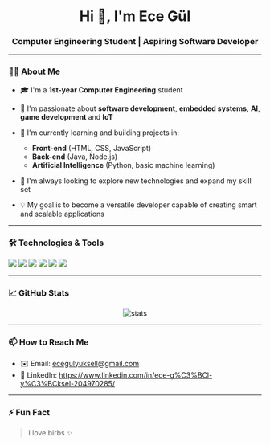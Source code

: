 <h1 align="center">Hi 👋, I'm Ece Gül</h1>
<h3 align="center">Computer Engineering Student | Aspiring Software Developer</h3>

---

### 👨‍💻 About Me
- 🎓 I'm a **1st-year Computer Engineering** student  
- 🧠 I'm passionate about **software development**, **embedded systems**, **AI**, **game development** and **IoT**  
- 🚀 I'm currently learning and building projects in:
  - **Front-end** (HTML, CSS, JavaScript)
  - **Back-end** (Java, Node.js)
  - **Artificial Intelligence** (Python, basic machine learning)

- 🌱 I'm always looking to explore new technologies and expand my skill set  
- 💡 My goal is to become a versatile developer capable of creating smart and scalable applications

---

### 🛠️ Technologies & Tools
<p align="left">
  <img src="https://img.shields.io/badge/Java-%23ED8B00.svg?&style=for-the-badge&logo=java&logoColor=white"/>
  <img src="https://img.shields.io/badge/Python-%2314354C.svg?&style=for-the-badge&logo=python&logoColor=white"/>
  <img src="https://img.shields.io/badge/HTML5-%23E34F26.svg?&style=for-the-badge&logo=html5&logoColor=white"/>
  <img src="https://img.shields.io/badge/CSS3-%231572B6.svg?&style=for-the-badge&logo=css3&logoColor=white"/>
  <img src="https://img.shields.io/badge/JavaScript-%23F7DF1E.svg?&style=for-the-badge&logo=javascript&logoColor=black"/>
  <img src="https://img.shields.io/badge/Node.js-%23339933.svg?&style=for-the-badge&logo=nodedotjs&logoColor=white"/>
</p>

---

### 📈 GitHub Stats
<p align="center">
  <img src="https://github-readme-stats.vercel.app/api?username=YOUR_USERNAME&show_icons=true&theme=tokyonight" alt="stats" />
</p>

---

### 📫 How to Reach Me
- ✉️ Email: ecegulyuksell@gmail.com  
- 💼 LinkedIn: https://www.linkedin.com/in/ece-g%C3%BCl-y%C3%BCksel-204970285/

---

### ⚡ Fun Fact
> I love birbs ✨

